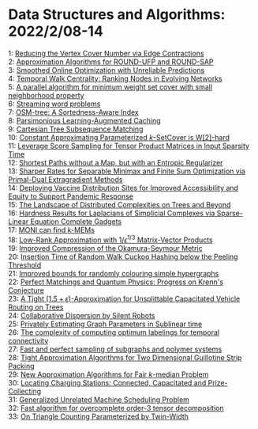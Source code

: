 # Data Structures and Algorithms: 2022/2/08-14  
1: [Reducing the Vertex Cover Number via Edge Contractions](https://doi.org/10.48550/arXiv.2202.03322)  
2: [Approximation Algorithms for ROUND-UFP and ROUND-SAP](https://doi.org/10.48550/arXiv.2202.03492)  
3: [Smoothed Online Optimization with Unreliable Predictions](https://doi.org/10.48550/arXiv.2202.03519)  
4: [Temporal Walk Centrality: Ranking Nodes in Evolving Networks](https://doi.org/10.48550/arXiv.2202.03706)  
5: [A parallel algorithm for minimum weight set cover with small  neighborhood property](https://doi.org/10.48550/arXiv.2202.03872)  
6: [Streaming word problems](https://doi.org/10.48550/arXiv.2202.04060)  
7: [OSM-tree: A Sortedness-Aware Index](https://doi.org/10.48550/arXiv.2202.04185)  
8: [Parsimonious Learning-Augmented Caching](https://doi.org/10.48550/arXiv.2202.04262)  
9: [Cartesian Tree Subsequence Matching](https://doi.org/10.48550/arXiv.2202.04349)  
10: [Constant Approximating Parameterized $k$-SetCover is W[2]-hard](https://doi.org/10.48550/arXiv.2202.04377)  
11: [Leverage Score Sampling for Tensor Product Matrices in Input Sparsity  Time](https://doi.org/10.48550/arXiv.2202.04515)  
12: [Shortest Paths without a Map, but with an Entropic Regularizer](https://doi.org/10.48550/arXiv.2202.04551)  
13: [Sharper Rates for Separable Minimax and Finite Sum Optimization via  Primal-Dual Extragradient Methods](https://doi.org/10.48550/arXiv.2202.04640)  
14: [Deploying Vaccine Distribution Sites for Improved Accessibility and  Equity to Support Pandemic Response](https://doi.org/10.48550/arXiv.2202.04705)  
15: [The Landscape of Distributed Complexities on Trees and Beyond](https://doi.org/10.48550/arXiv.2202.04724)  
16: [Hardness Results for Laplacians of Simplicial Complexes via  Sparse-Linear Equation Complete Gadgets](https://doi.org/10.48550/arXiv.2202.05011)  
17: [MONI can find k-MEMs](https://doi.org/10.48550/arXiv.2202.05085)  
18: [Low-Rank Approximation with $1/\epsilon^{1/3}$ Matrix-Vector Products](https://doi.org/10.48550/arXiv.2202.05120)  
19: [Improved Compression of the Okamura-Seymour Metric](https://doi.org/10.48550/arXiv.2202.05127)  
20: [Insertion Time of Random Walk Cuckoo Hashing below the Peeling Threshold](https://doi.org/10.48550/arXiv.2202.05546)  
21: [Improved bounds for randomly colouring simple hypergraphs](https://doi.org/10.48550/arXiv.2202.05554)  
22: [Perfect Matchings and Quantum Physics: Progress on Krenn's Conjecture](https://doi.org/10.48550/arXiv.2202.05562)  
23: [A Tight $(1.5+\epsilon)$-Approximation for Unsplittable Capacitated  Vehicle Routing on Trees](https://doi.org/10.48550/arXiv.2202.05691)  
24: [Collaborative Dispersion by Silent Robots](https://doi.org/10.48550/arXiv.2202.05710)  
25: [Privately Estimating Graph Parameters in Sublinear time](https://doi.org/10.48550/arXiv.2202.05776)  
26: [The complexity of computing optimum labelings for temporal connectivity](https://doi.org/10.48550/arXiv.2202.05880)  
27: [Fast and perfect sampling of subgraphs and polymer systems](https://doi.org/10.48550/arXiv.2202.05907)  
28: [Tight Approximation Algorithms for Two Dimensional Guillotine Strip  Packing](https://doi.org/10.48550/arXiv.2202.05989)  
29: [New Approximation Algorithms for Fair $k$-median Problem](https://doi.org/10.48550/arXiv.2202.06259)  
30: [Locating Charging Stations: Connected, Capacitated and Prize- Collecting](https://doi.org/10.48550/arXiv.2202.06262)  
31: [Generalized Unrelated Machine Scheduling Problem](https://doi.org/10.48550/arXiv.2202.06292)  
32: [Fast algorithm for overcomplete order-3 tensor decomposition](https://doi.org/10.48550/arXiv.2202.06442)  
33: [On Triangle Counting Parameterized by Twin-Width](https://doi.org/10.48550/arXiv.2202.06708)  